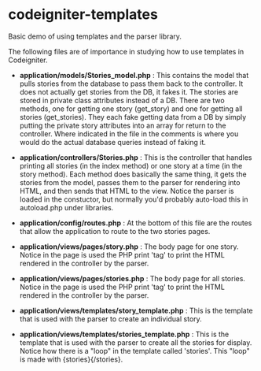 # codeigniter-templates
Basic demo of using templates and the parser library.

The following files are of importance in studying how to use templates in Codeigniter.

 - **application/models/Stories_model.php** : This contains the model that pulls stories from the database to pass them back to the controller. It does not actually get stories from the DB, it fakes it. The stories are stored in private class attributes instead of a DB. There are two methods, one for getting one story (get_story) and one for getting all stories (get_stories). They each fake getting data from a DB by simply putting the private story attributes into an array for return to the controller. Where indicated in the file in the comments is where you would do the actual database queries instead of faking it.

 - **application/controllers/Stories.php** : This is the controller that handles printing all stories (in the index method) or one story at a time (in the story method). Each method does basically the same thing, it gets the stories from the model, passes them to the parser for rendering into HTML, and then sends that HTML to the view. Notice the parser is loaded in the constuctor, but normally you'd probably auto-load this in autoload.php under libraries.

 - **application/config/routes.php** : At the bottom of this file are the routes that allow the application to route to the two stories pages.

 - **application/views/pages/story.php** : The body page for one story. Notice in the page is used the PHP print 'tag' to print the HTML rendered in the controller by the parser.

 - **application/views/pages/stories.php** : The body page for all stories. Notice in the page is used the PHP print 'tag' to print the HTML rendered in the controller by the parser.

 - **application/views/templates/story_template.php** : This is the template that is used with the parser to create an individual story.

 - **application/views/templates/stories_template.php** : This is the template that is used with the parser to create all the stories for display. Notice how there is a "loop" in the template called 'stories'. This "loop" is made with {stories}{/stories}.
